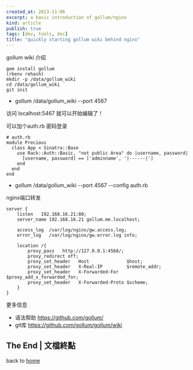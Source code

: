 ```yaml
---
created_at: 2013-11-06
excerpt: a basic introduction of gollum/nginx
kind: article
publish: true
tags: [dev, tools, doc]
title: "quickly starting gollum wiki behind nginx"
---
```

gollum wiki 介绍

    gem install gollum
    (rbenv rehash)
    mkdir -p /data/gollum_wiki
    cd /data/gollum_wiki
    git init
    
* gollum /data/gollum_wiki --port 4567

访问 localhost:5467 就可以开始编辑了！

可以加个auth.rb 密码登录

    # auth.rb
    module Precious
      class App < Sinatra::Base
        use Rack::Auth::Basic, "not public Area" do |username, password|
          [username, password] == ['adminname', '|------|']
        end
      end
    end

* gollum /data/gollum_wiki --port 4567 --config auth.rb

nginx端口转发

    server {
        listen   192.168.16.21:80;
        server_name 192.168.16.21 gollum.me.localhost;

        access_log  /var/log/nginx/gw.access.log;
        error_log   /var/log/nginx/gw.error.log info;
 
        location /{
            proxy_pass   http://127.0.0.1:4568/;
            proxy_redirect off;
            proxy_set_header   Host              $host;
            proxy_set_header   X-Real-IP         $remote_addr;
            proxy_set_header   X-Forwarded-For   $proxy_add_x_forwarded_for;
            proxy_set_header   X-Forwarded-Proto $scheme;
        }
    }


更多信息

* 语法帮助 https://github.com/gollum/
* git库 https://github.com/gollum/gollum/wiki

## The End | 文檔終點

back to [home](http://ttyn.me)
